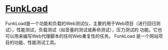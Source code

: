 # [FunkLoad](http://funkload.nuxeo.org/)
FunkLoad是一个功能和负载的Web测试仪，主要的用于Web项目（进行回归测试），性能测试，负载测试（如音量的测试或寿命测试），压力测试的 功能。它也可以用来编写Web代理脚本的任何Web重复性的任务。 FunkLoad 是一个网站项目的功能、性能测试工具。